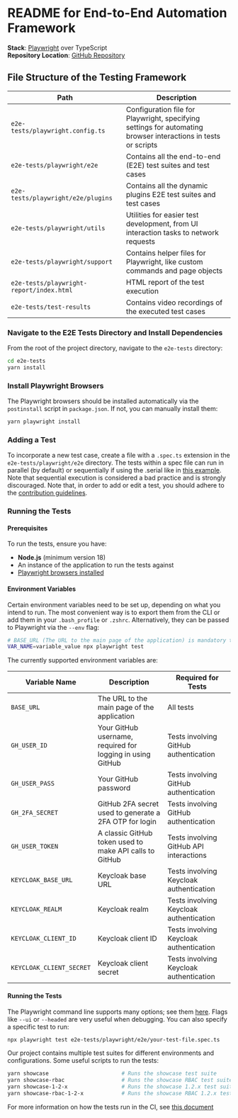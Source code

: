 # README for End-to-End Automation Framework

**Stack**: [Playwright](https://playwright.dev/) over TypeScript  
**Repository Location**: [GitHub Repository](https://github.com/janus-idp/backstage-showcase/tree/main/e2e-tests)

## File Structure of the Testing Framework

| Path                                     | Description                                                                                                    |
| ---------------------------------------- | -------------------------------------------------------------------------------------------------------------- |
| `e2e-tests/playwright.config.ts`         | Configuration file for Playwright, specifying settings for automating browser interactions in tests or scripts |
| `e2e-tests/playwright/e2e`               | Contains all the end-to-end (E2E) test suites and test cases                                                   |
| `e2e-tests/playwright/e2e/plugins`       | Contains all the dynamic plugins E2E test suites and test cases                                                |
| `e2e-tests/playwright/utils`             | Utilities for easier test development, from UI interaction tasks to network requests                           |
| `e2e-tests/playwright/support`           | Contains helper files for Playwright, like custom commands and page objects                                    |
| `e2e-tests/playwright-report/index.html` | HTML report of the test execution                                                                              |
| `e2e-tests/test-results`                 | Contains video recordings of the executed test cases                                                           |

### Navigate to the E2E Tests Directory and Install Dependencies

From the root of the project directory, navigate to the `e2e-tests` directory:

```bash
cd e2e-tests
yarn install
```

### Install Playwright Browsers

The Playwright browsers should be installed automatically via the `postinstall` script in `package.json`. If not, you can manually install them:

```bash
yarn playwright install
```

### Adding a Test

To incorporate a new test case, create a file with a `.spec.ts` extension in the `e2e-tests/playwright/e2e` directory.
The tests within a spec file can run in parallel (by default) or sequentially if using the .serial like in [this example](https://github.com/janus-idp/backstage-showcase/blob/main/e2e-tests/playwright/e2e/github-happy-path.spec.ts). Note that sequential execution is considered a bad practice and is strongly discouraged.
Note that, in order to add or edit a test, you should adhere to the [contribution guidelines](CONTRIBUTING.md).

### Running the Tests

#### Prerequisites

To run the tests, ensure you have:

- **Node.js** (minimum version 18)
- An instance of the application to run the tests against
- [Playwright browsers installed](#install-playwright-browsers)

#### Environment Variables

Certain environment variables need to be set up, depending on what you intend to run. The most convenient way is to export them from the CLI or add them in your `.bash_profile` or `.zshrc`. Alternatively, they can be passed to Playwright via the `--env` flag:

```bash
# BASE_URL (The URL to the main page of the application) is mandatory to run all the E2E tests.
VAR_NAME=variable_value npx playwright test
```

The currently supported environment variables are:

| Variable Name            | Description                                                | Required for Tests                      |
| ------------------------ | ---------------------------------------------------------- | --------------------------------------- |
| `BASE_URL`               | The URL to the main page of the application                | All tests                               |
| `GH_USER_ID`             | Your GitHub username, required for logging in using GitHub | Tests involving GitHub authentication   |
| `GH_USER_PASS`           | Your GitHub password                                       | Tests involving GitHub authentication   |
| `GH_2FA_SECRET`          | GitHub 2FA secret used to generate a 2FA OTP for login     | Tests involving GitHub authentication   |
| `GH_USER_TOKEN`          | A classic GitHub token used to make API calls to GitHub    | Tests involving GitHub API interactions |
| `KEYCLOAK_BASE_URL`      | Keycloak base URL                                          | Tests involving Keycloak authentication |
| `KEYCLOAK_REALM`         | Keycloak realm                                             | Tests involving Keycloak authentication |
| `KEYCLOAK_CLIENT_ID`     | Keycloak client ID                                         | Tests involving Keycloak authentication |
| `KEYCLOAK_CLIENT_SECRET` | Keycloak client secret                                     | Tests involving Keycloak authentication |

#### Running the Tests

The Playwright command line supports many options; see them [here](https://playwright.dev/docs/test-cli). Flags like `--ui` or `--headed` are very useful when debugging. You can also specify a specific test to run:

```bash
npx playwright test e2e-tests/playwright/e2e/your-test-file.spec.ts
```

Our project contains multiple test suites for different environments and configurations. Some useful scripts to run the tests:

```bash
yarn showcase                       # Runs the showcase test suite
yarn showcase-rbac                  # Runs the showcase RBAC test suite
yarn showcase-1-2-x                 # Runs the showcase 1.2.x test suite
yarn showcase-rbac-1-2-x            # Runs the showcase RBAC 1.2.x test suite
```

For more information on how the tests run in the CI, see [this document](CI.md)
